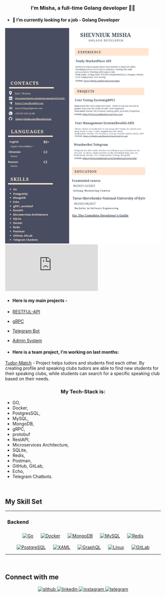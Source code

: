 ### <div align="center">I'm Misha, a full-time Golang developer 👨‍💻</div>  
  

- #### 🔭 I’m currently looking for a job - Golang Developer  
  

![](https://github.com/BloodsFa1zer/BloodsFa1zer/blob/main/CV_Photo.jpg)  
![CV](https://github.com/BloodsFa1zer/BloodsFa1zer/blob/main/CV_Misha_Shevniuk_GO_Developer.pdf)
  

- #### Here is my main projects -   
  

- [RESTFUL-API](https://github.com/BloodsFa1zer/restFUL-api)  
  

- [gRPC](https://github.com/BloodsFa1zer/grpc-crud)  
  

- [Telegram Bot](https://github.com/BloodsFa1zer/WeatherSubscriptionBot)  
  

- [Admin System](https://github.com/BloodsFa1zer/adminSystem)  
  

- #### Here is a team project, I'm working on last months:
[Tudor-Match](https://github.com/BloodsFa1zer/tudor) - 
Project helps tudors and students find each other. By creating profile and speaking clubs tudors are able to find new students for their speaking clubs, while students can search for a specific speaking club based on their needs.  
  

### <div align="center">My Tech-Stack is:
</div>  
  

- GO,
- Docker,
- PostgresSQL,
- MySQL,
- MongoDB,
- gRPC,
- protobuf
- RestAPI,
- Microservices Architecture,
- SQLite,
- Redis,
- Postman,
- GitHub, GitLab,
- Echo,
- Telegram Chatbots.  
  

<br/>  


## My Skill Set  
<table><tr><td valign="top" width="33%">



### Backend  
<div align="center">  
<a href="https://go.dev/" target="_blank"><img style="margin: 10px" src="https://profilinator.rishav.dev/skills-assets/go-original.svg" alt="Go" height="50" /></a>  
<a href="https://www.docker.com/" target="_blank"><img style="margin: 10px" src="https://profilinator.rishav.dev/skills-assets/docker-original-wordmark.svg" alt="Docker" height="50" /></a>  
<a href="https://www.mongodb.com/" target="_blank"><img style="margin: 10px" src="https://profilinator.rishav.dev/skills-assets/mongodb-original-wordmark.svg" alt="MongoDB" height="50" /></a>  
<a href="https://www.mysql.com/" target="_blank"><img style="margin: 10px" src="https://profilinator.rishav.dev/skills-assets/mysql-original-wordmark.svg" alt="MySQL" height="50" /></a>  
<a href="https://redis.io/" target="_blank"><img style="margin: 10px" src="https://profilinator.rishav.dev/skills-assets/redis-original-wordmark.svg" alt="Redis" height="50" /></a>  
<a href="https://www.postgresql.org/" target="_blank"><img style="margin: 10px" src="https://profilinator.rishav.dev/skills-assets/postgresql-original-wordmark.svg" alt="PostgreSQL" height="50" /></a>  
<a href="https://docs.microsoft.com/en-us/dotnet/desktop/wpf/xaml/" target="_blank"><img style="margin: 10px" src="https://profilinator.rishav.dev/skills-assets/xaml.png" alt="XAML" height="50" /></a>  
<a href="https://graphql.org/" target="_blank"><img style="margin: 10px" src="https://profilinator.rishav.dev/skills-assets/graphql.png" alt="GraphQL" height="50" /></a>  
<a href="https://www.linux.org/" target="_blank"><img style="margin: 10px" src="https://profilinator.rishav.dev/skills-assets/linux-original.svg" alt="Linux" height="50" /></a>  
<a href="https://about.gitlab.com/" target="_blank"><img style="margin: 10px" src="https://profilinator.rishav.dev/skills-assets/gitlab.svg" alt="GitLab" height="50" /></a>  
</div>
</td></tr></table>  

<br/>  


## Connect with me  
<div align="center">
<a href="https://github.com/BloodsFa1zer" target="_blank">
<img src=https://img.shields.io/badge/github-%2324292e.svg?&style=for-the-badge&logo=github&logoColor=white alt=github style="margin-bottom: 5px;" />
</a>
<a href="https://linkedin.com/in/misha-shevniuk" target="_blank">
<img src=https://img.shields.io/badge/linkedin-%231E77B5.svg?&style=for-the-badge&logo=linkedin&logoColor=white alt=linkedin style="margin-bottom: 5px;" />
</a>
<a href="https://instagram.com/mixoil3006" target="_blank">
<img src=https://img.shields.io/badge/instagram-%23000000.svg?&style=for-the-badge&logo=instagram&logoColor=white alt=instagram style="margin-bottom: 5px;" />
</a>  
<a href="https://t.me/BloodsFa1zer" target="_blank">
<img src=https://img.shields.io/badge/Telegram-2CA5E0?style=flat-squeare&logo=telegram&logoColor=white alt=telegram style="margin-bottom: 5px;" />
</a>  
</div>  
  

<br/>  
  

<br/>  

